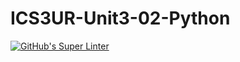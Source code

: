 # ICS3UR-Unit3-02-Python

[![GitHub's Super Linter](https://github.com/shahdel/ICS3UR-Unit3-02-Python/workflows/GitHub's%20Super%20Linter/badge.svg)](https://github.com/shahdel/ICS3UR-Unit3-02-Python/actions)
